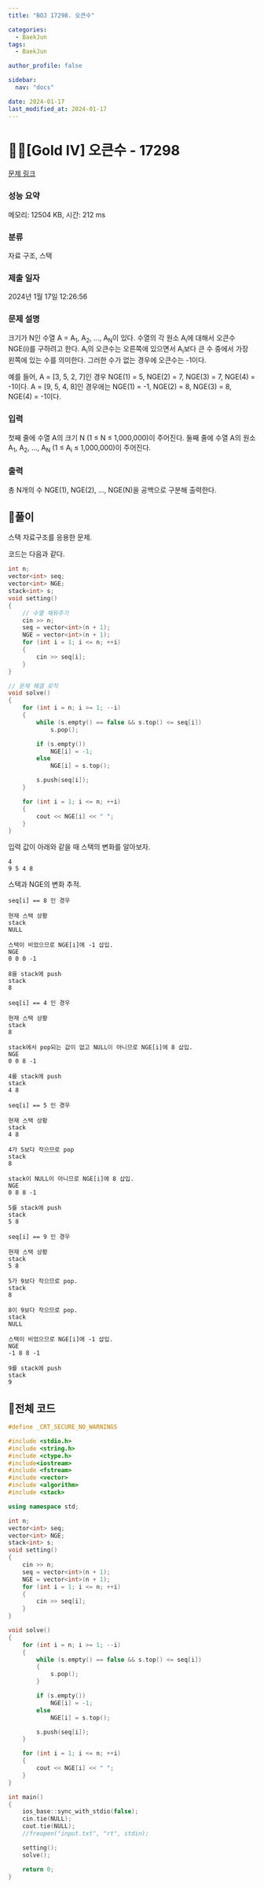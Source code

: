 ```yaml
---
title: "BOJ 17298. 오큰수"

categories:
  - BaekJun
tags:
  - BaekJun

author_profile: false

sidebar:
  nav: "docs"

date: 2024-01-17
last_modified_at: 2024-01-17
---
```


# 🙇‍♀️[Gold IV] 오큰수 - 17298 

[문제 링크](https://www.acmicpc.net/problem/17298) 

### 성능 요약

메모리: 12504 KB, 시간: 212 ms

### 분류

자료 구조, 스택

### 제출 일자

2024년 1월 17일 12:26:56

### 문제 설명

<p>크기가 N인 수열 A = A<sub>1</sub>, A<sub>2</sub>, ..., A<sub>N</sub>이 있다. 수열의 각 원소 A<sub>i</sub>에 대해서 오큰수 NGE(i)를 구하려고 한다. A<sub>i</sub>의 오큰수는 오른쪽에 있으면서 A<sub>i</sub>보다 큰 수 중에서 가장 왼쪽에 있는 수를 의미한다. 그러한 수가 없는 경우에 오큰수는 -1이다.</p>

<p>예를 들어, A = [3, 5, 2, 7]인 경우 NGE(1) = 5, NGE(2) = 7, NGE(3) = 7, NGE(4) = -1이다. A = [9, 5, 4, 8]인 경우에는 NGE(1) = -1, NGE(2) = 8, NGE(3) = 8, NGE(4) = -1이다.</p>

### 입력 

 <p>첫째 줄에 수열 A의 크기 N (1 ≤ N ≤ 1,000,000)이 주어진다. 둘째 줄에 수열 A의 원소 A<sub>1</sub>, A<sub>2</sub>, ..., A<sub>N</sub> (1 ≤ A<sub>i</sub> ≤ 1,000,000)이 주어진다.</p>

### 출력 

 <p>총 N개의 수 NGE(1), NGE(2), ..., NGE(N)을 공백으로 구분해 출력한다.</p>

## 🚀풀이

스택 자료구조를 응용한 문제.  

코드는 다음과 같다.  

```cpp
int n;
vector<int> seq;
vector<int> NGE;
stack<int> s;
void setting()
{
    // 수열 채워주기
	cin >> n;
	seq = vector<int>(n + 1);
	NGE = vector<int>(n + 1);
	for (int i = 1; i <= n; ++i)
	{
		cin >> seq[i];
	}
}

// 문제 해결 로직
void solve()
{
	for (int i = n; i >= 1; --i)
	{
		while (s.empty() == false && s.top() <= seq[i])
			s.pop();

		if (s.empty())
			NGE[i] = -1;
		else
			NGE[i] = s.top();

		s.push(seq[i]);
	}

	for (int i = 1; i <= n; ++i)
	{
		cout << NGE[i] << " ";
	}
}
```

입력 값이 아래와 같을 때 스택의 변화를 알아보자.  
```
4
9 5 4 8
```

스택과 NGE의 변화 추적.  
```
seq[i] == 8 인 경우

현재 스택 상황
stack
NULL

스택이 비었으므로 NGE[i]에 -1 삽입.
NGE
0 0 0 -1

8을 stack에 push
stack
8
```
```
seq[i] == 4 인 경우

현재 스택 상황
stack
8

stack에서 pop되는 값이 없고 NULL이 아니므로 NGE[i]에 8 삽입.
NGE
0 0 8 -1

4를 stack에 push
stack
4 8
```

```
seq[i] == 5 인 경우

현재 스택 상황
stack
4 8

4가 5보다 작으므로 pop
stack
8

stack이 NULL이 아니므로 NGE[i]에 8 삽입.
NGE
0 8 8 -1

5를 stack에 push
stack
5 8
```

```
seq[i] == 9 인 경우

현재 스택 상황
stack
5 8

5가 9보다 작으므로 pop.
stack
8

8이 9보다 작으므로 pop.
stack
NULL

스택이 비었으므로 NGE[i]에 -1 삽입.
NGE
-1 8 8 -1

9를 stack에 push
stack
9
```


## 🚀전체 코드

```cpp
#define _CRT_SECURE_NO_WARNINGS

#include <stdio.h>
#include <string.h>
#include <ctype.h>
#include<iostream>
#include <fstream>
#include <vector>
#include <algorithm>
#include <stack>

using namespace std;

int n;
vector<int> seq;
vector<int> NGE;
stack<int> s;
void setting()
{
	cin >> n;
	seq = vector<int>(n + 1);
	NGE = vector<int>(n + 1);
	for (int i = 1; i <= n; ++i)
	{
		cin >> seq[i];
	}
}

void solve()
{
	for (int i = n; i >= 1; --i)
	{
		while (s.empty() == false && s.top() <= seq[i])
		{
			s.pop();
		}

		if (s.empty())
			NGE[i] = -1;
		else
			NGE[i] = s.top();

		s.push(seq[i]);
	}

	for (int i = 1; i <= n; ++i)
	{
		cout << NGE[i] << " ";
	}
}

int main()
{
	ios_base::sync_with_stdio(false);
	cin.tie(NULL);
	cout.tie(NULL);
	//freopen("input.txt", "rt", stdin);

	setting();
	solve();

	return 0;
}
```